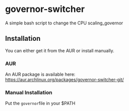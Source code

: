 # governor-switcher
A simple bash script to change the CPU scaling_governor

## Installation

You can either get it from the AUR or install manually.

### AUR
An AUR package is available here: https://aur.archlinux.org/packages/governor-switcher-git/

### Manual Installation
Put the `governor`file in your $PATH
